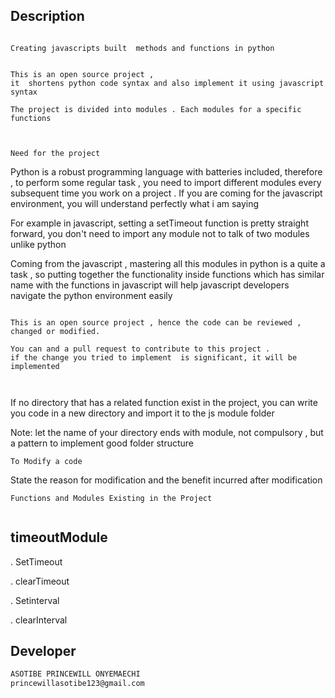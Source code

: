 ## Description
``` 
 
Creating javascripts built  methods and functions in python
 
 
This is an open source project , 
it  shortens python code syntax and also implement it using javascript syntax
 
The project is divided into modules . Each modules for a specific functions
 
 
```
```
Need for the project
```

Python is a robust programming language with batteries included, therefore , to perform some regular task , you need to import different modules every subsequent time you work on a project  . If you are coming for the javascript environment, you will understand perfectly what i am saying
 
For example in javascript, setting a setTimeout function is pretty straight forward, you don't need to import any module not to talk of two modules unlike python
 
Coming from the javascript , mastering all this modules in python is a quite a task , so putting together the functionality inside functions which has similar name with the functions in javascript will help javascript developers navigate the python environment easily
 
```
 
This is an open source project , hence the code can be reviewed , changed or modified.

You can and a pull request to contribute to this project .
if the change you tried to implement  is significant, it will be implemented
 
```
 
 
``` To add a function
```
If no directory that has a related function exist in the project, you can write you code in a new directory
and import it to the js module folder
 
 
Note: let the name of your  directory ends with module, not compulsory , but a pattern to implement good folder structure
 
 
```
To Modify a code
```
 
State the reason for modification and the benefit incurred after modification
 
```
Functions and Modules Existing in the Project
 
```
   ## timeoutModule
   
 . SetTimeout
 
 . clearTimeout
 
 . Setinterval
 
 . clearInterval
 
 
 
 
 
 
 
## Developer
```bash
ASOTIBE PRINCEWILL ONYEMAECHI
princewillasotibe123@gmail.com
```

